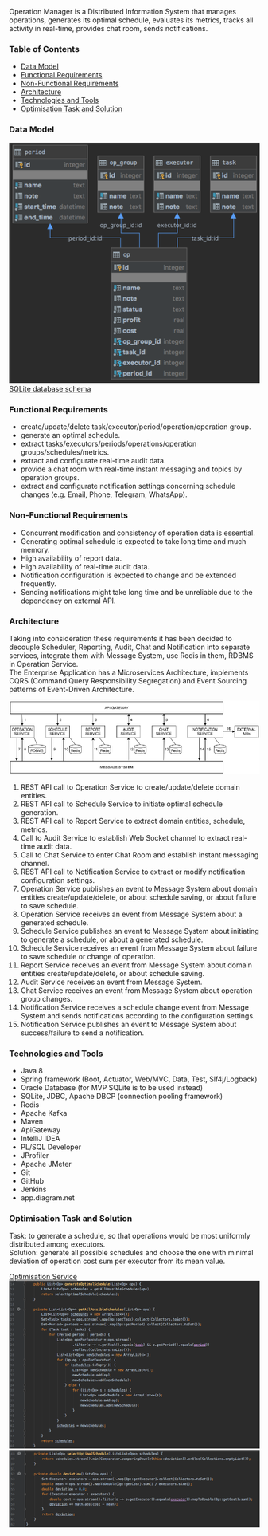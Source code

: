 Operation Manager is a Distributed Information System that manages operations, generates its optimal schedule, 
evaluates its metrics, tracks all activity in real-time, provides chat room, sends notifications.

### Table of Contents  
- [Data Model](#data-model)  
- [Functional Requirements](#functional-requirements)  
- [Non-Functional Requirements](#non-functional-requirements)  
- [Architecture](#architecture)  
- [Technologies and Tools](#technologies-and-tools)  
- [Optimisation Task and Solution](#optimisation-task-and-solution)   

### Data Model  
![Data Model Diagram](operation-service/src/main/resources/operation-manager-data-model.png)  
[SQLite database schema](operation-service/src/main/resources/operation-manager-sqlite-schema.sql) 

### Functional Requirements  
* create/update/delete task/executor/period/operation/operation group.  
* generate an optimal schedule.  
* extract tasks/executors/periods/operations/operation groups/schedules/metrics.  
* extract and configurate real-time audit data.  
* provide a chat room with real-time instant messaging and topics by operation groups.   
* extract and configurate notification settings concerning schedule changes (e.g. Email, Phone, Telegram, WhatsApp).  

### Non-Functional Requirements   
* Concurrent modification and consistency of operation data is essential.  
* Generating optimal schedule is expected to take long time and much memory.  
* High availability of report data. 
* High availability of real-time audit data. 
* Notification configuration is expected to change and be extended frequently.  
* Sending notifications might take long time and be unreliable due to the dependency on external API.  

### Architecture  
Taking into consideration these requirements it has been decided to decouple Scheduler, Reporting, Audit, Chat and Notification into separate services, integrate them with Message System, use Redis in them, RDBMS in Operation Service.  
The Enterprise Application has a Microservices Architecture, implements CQRS (Command Query Responsibility Segregation) and Event Sourcing patterns of Event-Driven Architecture.  
  
![operation-manager-architecture](operation-manager-architecture.png)  
1. REST API call to Operation Service to create/update/delete domain entities. 
2. REST API call to Schedule Service to initiate optimal schedule generation.  
3. REST API call to Report Service to extract domain entities, schedule, metrics.  
4. Call to Audit Service to establish Web Socket channel to extract real-time audit data.  
5. Call to Chat Service to enter Chat Room and establish instant messaging channel.  
6. REST API call to Notification Service to extract or modify notification configuration settings.  
7. Operation Service publishes an event to Message System about domain entities create/update/delete, or about schedule saving, or about failure to save schedule.    
8. Operation Service receives an event from Message System about a generated schedule.  
9. Schedule Service publishes an event to Message System about initiating to generate a schedule, or about a generated schedule.  
10. Schedule Service receives an event from Message System about failure to save schedule or change of operation.   
11. Report Service receives an event from Message System about domain entities create/update/delete, or about schedule saving.  
12. Audit Service receives an event from Message System.  
13. Chat Service receives an event from Message System about operation group changes.  
14. Notification Service receives a schedule change event from Message System and sends notifications according to the configuration settings.  
15. Notification Service publishes an event to Message System about success/failure to send a notification.  

### Technologies and Tools
* Java 8 
* Spring framework (Boot, Actuator, Web/MVC, Data, Test, Slf4j/Logback)
* Oracle Database (for MVP SQLite is to be used instead)  
* SQLite, JDBC, Apache DBCP (connection pooling framework)  
* Redis 
* Apache Kafka 
* Maven 
* ApiGateway 
* IntelliJ IDEA  
* PL/SQL Developer 
* JProfiler 
* Apache JMeter   
* Git 
* GitHub 
* Jenkins 
* app.diagram.net  

### Optimisation Task and Solution  
Task: to generate a schedule, so that operations would be most uniformly distributed among executors.  
Solution: generate all possible schedules and choose the one with minimal deviation of operation cost sum per executor from its mean value. 

[Optimisation Service](schedule-service/src/main/java/com/sergeykotov/operationmanager/scheduleservice/service/OptimisationService.java)  
![operation-manager-screenshot1](schedule-service/src/main/resources/operation-manager-screenshot1.png) 
![operation-manager-screenshot2](schedule-service/src/main/resources/operation-manager-screenshot2.png)